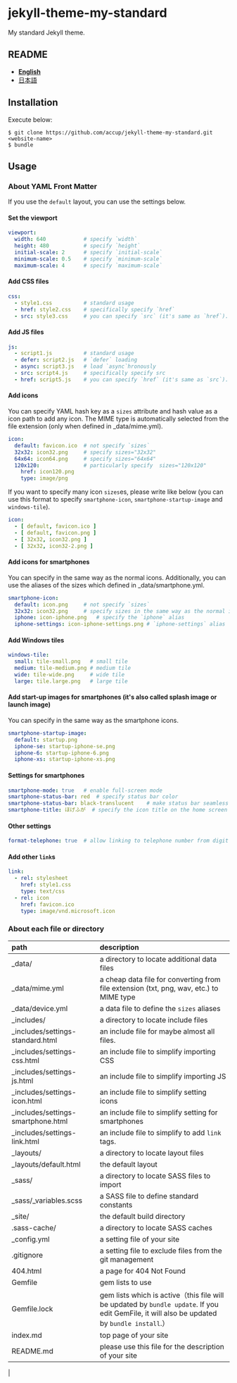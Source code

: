 # jekyll-theme-my-standard
My standard Jekyll theme.

## README
- [__English__](./EN.md)
- [日本語](./JP.md)

## Installation
Execute below:

    $ git clone https://github.com/accup/jekyll-theme-my-standard.git <website-name>
    $ bundle


## Usage
### About YAML Front Matter
If you use the `default` layout, you can use the settings below.

#### Set the viewport
```yaml
viewport:
  width: 640            # specify `width`
  height: 480           # specify `height`
  initial-scale: 2      # specify `initial-scale`
  minimum-scale: 0.5    # specify `minimum-scale`
  maximum-scale: 4      # specify `maximum-scale`
```

#### Add CSS files
```yaml
css:
  - style1.css          # standard usage
  - href: style2.css    # specifically specify `href`
  - src: style3.css     # you can specify `src` (it's same as `href`).
```

#### Add JS files
```yaml
js:
  - script1.js          # standard usage
  - defer: script2.js   # `defer` loading
  - async: script3.js   # load `async`hronously
  - src: script4.js     # specifically specify src
  - href: script5.js    # you can specify `href` (it's same as `src`).
```

#### Add icons
You can specify YAML hash key as a `sizes` attribute and hash value as a icon path to add any icon. The MIME type is automatically selected from the file extension (only when defined in _data/mime.yml). 
```yaml
icon:
  default: favicon.ico  # not specify `sizes`
  32x32: icon32.png     # specify sizes="32x32"
  64x64: icon64.png     # specify sizes="64x64"
  120x120:              # particularly specify  sizes="120x120"
    href: icon120.png
    type: image/png
```

If you want to specify  many icon `sizes`es, please write like below (you can use this format to specify `smartphone-icon`, `smartphone-startup-image` and `windows-tile`).
```yaml
icon:
  - [ default, favicon.ico ]
  - [ default, favicon.png ]
  - [ 32x32, icon32.png ]
  - [ 32x32, icon32-2.png ]
```

#### Add icons for smartphones
You can specify in the same way as the normal icons. Additionally, you can use the aliases of the sizes which defined in _data/smartphone.yml.
```yaml
smartphone-icon:
  default: icon.png     # not specify `sizes`
  32x32: icon32.png     # specify sizes in the same way as the normal icons
  iphone: icon-iphone.png   # specify the `iphone` alias
  iphone-settings: icon-iphone-settings.png # `iphone-settings` alias
```

#### Add Windows tiles
```yaml
windows-tile:
  small: tile-small.png   # small tile
  medium: tile-medium.png # medium tile
  wide: tile-wide.png     # wide tile
  large: tile.large.png   # large tile
```

#### Add start-up images for smartphones (it's also called splash image or launch image)
You can specify in the same way as the smartphone icons.
```yaml
smartphone-startup-image:
  default: startup.png
  iphone-se: startup-iphone-se.png
  iphone-6: startup-iphone-6.png
  iphone-xs: startup-iphone-xs.png
```

#### Settings for smartphones
```yaml
smartphone-mode: true   # enable full-screen mode
smartphone-status-bar: red  # specify status bar color
smartphone-status-bar: black-translucent    # make status bar seamless
smartphone-title: ほげふが  # specify the icon title on the home screen
```

#### Other settings
```yaml
format-telephone: true  # allow linking to telephone number from digit sequence（It's disabled when specifying falsy value. Normally disabled.）
```

#### Add other `link`s
```yaml
link:
  - rel: stylesheet
    href: style1.css
    type: text/css
  - rel: icon
    href: favicon.ico
    type: image/vnd.microsoft.icon
```


### About each file or directory

|path|description|
|:--|:--|
|_data/         |a directory to locate additional data files
|_data/mime.yml |a cheap data file for converting from file extension (txt, png, wav, etc.) to MIME type
|_data/device.yml|a data file to define the `sizes` aliases
|_includes/     |a directory to locate include files
|_includes/settings-standard.html|an include file for maybe almost all files.
|_includes/settings-css.html|an include file to simplify importing CSS
|_includes/settings-js.html|an include file to simplify importing JS
|_includes/settings-icon.html|an include file to simplify setting icons
|_includes/settings-smartphone.html|an include file to simplify setting for smartphones
|_includes/settings-link.html|an include file to simplify to add `link` tags.
|_layouts/      |a directory to locate layout files
|_layouts/default.html|the default layout
|_sass/         |a directory to locate SASS files to import
|_sass/_variables.scss|a SASS file to define standard constants
|_site/         |the default build directory
|.sass-cache/   |a directory to locate SASS caches
|_config.yml    |a setting file of your site
|.gitignore     |a setting file to exclude files from the git management
|404.html       |a page for 404 Not Found
|Gemfile        |gem lists to use
|Gemfile.lock   |gem lists which is active（this file will be updated by `bundle update`. If you edit GemFile, it will also be updated by `bundle install`.）
|index.md       |top page of your site
|README.md      |please use this file for the description of your site
|


